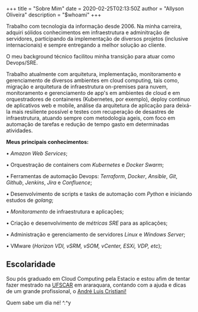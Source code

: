 +++
title = "Sobre Mim"
date = 2020-02-25T02:13:50Z
author = "Allyson Oliveira"
description = "$whoami"
+++

Trabalho com tecnologia da informação desde 2006. Na minha carreira, adquiri sólidos conhecimentos em infraestrutura e adminitração de servidores, participando da implementação de diversos projetos (inclusive internacionais) e sempre entregando a melhor solução ao cliente.

O meu background técnico facilitou minha transição para atuar como Devops/SRE.

Trabalho atualmente com arquitetura, implementação, monitoramento e gerenciamento de diversos ambientes em cloud computing, tais como, migração e arquitetura de infraestrutura on-premises para nuvem, monitoramento e gerenciamento de app's em ambientes de cloud e em orquestradores de containeres (Kubernetes, por exemplo), deploy continuo de aplicativos web e mobile, análise da arquitetura de aplicação para deixá-la mais resiliente possível e testes com recuperação de desastres de infraestrutura, atuando sempre com metodologia ageis, com foco em automação de tarefas e redução de tempo gasto em determinadas atividades.

**Meus principais conhecimentos:**

• *Amazon Web Services*;

• Orquestração de containers com *Kubernetes* e *Docker Swarm*;

• Ferramentas de automação Devops: *Terraform*, *Docker*, *Ansible*, *Git*, *Github*, *Jenkins*, *Jira* e *Confluence*;

• Desenvolvimento de scripts e tasks de automação com *Python* e iniciando estudos de *golang*;

• *Monitoramento* de infraestrutura e aplicações;

• Criação e desenvolvimento de *métricas SRE* para as aplicações;

• Administração e gerenciamento de servidores *Linux* e *Windows Server*;

• VMware (*Horizon VDI, vSRM, vSOM, vCenter, ESXi, VDP, etc*); 


## Escolaridade

Sou pós graduado em Cloud Computing pela Estacio e estou afim de tentar fazer mestrado na [UFSCAR](http://www.propg.ufscar.br/pt-br/pos-na-ufscar/programas) em araraquara, contando com a ajuda e dicas de um grande profissional, o [André Luis Cristiani!](https://www.linkedin.com/in/andr%C3%A9-luis-cristiani-163245a1/)

Quem sabe um dia né! ^.^y